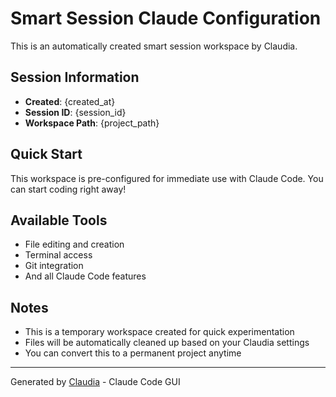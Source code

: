 # Smart Session Claude Configuration

This is an automatically created smart session workspace by Claudia.

## Session Information

- **Created**: {created_at}
- **Session ID**: {session_id}
- **Workspace Path**: {project_path}

## Quick Start

This workspace is pre-configured for immediate use with Claude Code. You can start coding right away!

## Available Tools

- File editing and creation
- Terminal access
- Git integration
- And all Claude Code features

## Notes

- This is a temporary workspace created for quick experimentation
- Files will be automatically cleaned up based on your Claudia settings
- You can convert this to a permanent project anytime

---

Generated by [Claudia](https://github.com/yovinchen/claudia) - Claude Code GUI